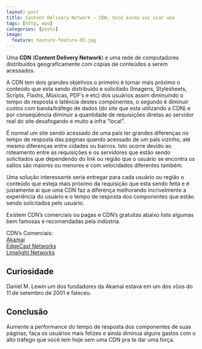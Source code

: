 ```yaml
---
layout: post
title: Content Delivery Network – CDN, Você ainda vai usar uma
tags: [http, wpo]
categories: [posts]
image:
  feature: texture-feature-05.jpg
---
```

<p>Uma <strong>CDN </strong>(<strong>Content Delivery Network</strong>) é uma rede de computadores distribuídos geograficamente com cópias de conteúdos a serem acessados.</p>
<p>A CDN tem dois grandes objetivos o primeiro é tornar mais próximo o conteúdo que esta sendo distribuído e solicitado (Imagens, Stylesheets, Scripts, Flashs, Músicas, PDF’s e etc) dos usuários assim diminuindo o tempo de resposta e latência destes componentes, o segundo é diminuir custos com banda/tráfego de dados (do site que esta utilizando a CDN) e por conseqüência diminuir a quantidade de requisições diretas ao servidor real do site desafogando e muito a infra “local”.</p>
<p>É normal um site sendo acessado de uma país ter grandes diferenças no tempo de resposta das páginas quando acessado de um país vizinho, até mesmo diferenças entre cidades ou bairros. Isto ocorre devido ao roteamento entre as requisições e os servidores que estão sendo solicitados que dependendo do link ou região que o usuário se encontra os saltos são maiores ou menores e com velocidades diferentes também.</p>
<p>Uma solução interessante seria entregar para cada usuário ou região o conteúdo que esteja mais próximo da requisição que esta sendo feita e é justamente ai que uma CDN faz a diferença melhorando incrivelmente a experiência do usuário e o tempo de resposta dos componentes que estão sendo solicitados pelo usuário.</p>
<p>Existem CDN’s comerciais ou pagas e CDN’s gratuitas abaixo listo algumas bem famosas e recomendadas pela indústria.</p>
<p>CDN’s Comerciais:<br />
<a href="http://www.akamai.com/" target="_blank">Akamai</a><br />
<a href="http://www.edgecast.com/" target="_blank">EdgeCast Networks</a><br />
<a href="http://www.limelightnetworks.com/" target="_blank">Limelight Networks</a></p>
<h2>Curiosidade</h2>
<p>Daniel M. Lewin um dos fundadores da Akamai estava em um dos vôos do 11 de setembro de 2001 e faleceu.</p>
<h2>Conclusão</h2>
<p>Aumente a performance do tempo de resposta dos componentes de suas páginas, faça os usuários mais felizes e ainda diminua alguns gastos com o alto tráfego que você tem hoje sem uma CDN pra te dar uma força.</p>